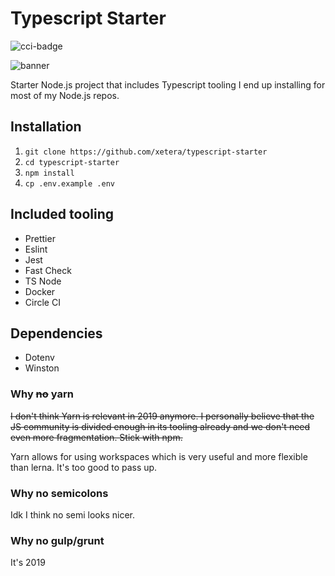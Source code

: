 # Typescript Starter

![cci-badge](https://img.shields.io/circleci/build/github/Xetera/typescript-starter)

![banner](https://d2eip9sf3oo6c2.cloudfront.net/series/covers/000/000/052/full/EGH_Typescript_Plumbing_banner.png?1463413763)

Starter Node.js project that includes Typescript tooling I end up installing for most of my Node.js repos.

## Installation

1. `git clone https://github.com/xetera/typescript-starter`
2. `cd typescript-starter`
3. `npm install`
4. `cp .env.example .env`

## Included tooling

- Prettier
- Eslint
- Jest
- Fast Check
- TS Node
- Docker
- Circle CI

## Dependencies

- Dotenv
- Winston

### Why ~~no~~ yarn

~~I don't think Yarn is relevant in 2019 anymore. I personally believe that the JS community is divided enough in its tooling already and we don't need even more fragmentation. Stick with npm.~~

Yarn allows for using workspaces which is very useful and more flexible than lerna. It's too good to pass up.

### Why no semicolons

Idk I think no semi looks nicer.

### Why no gulp/grunt

It's 2019
